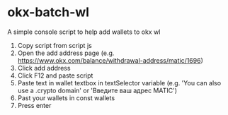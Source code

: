# okx-batch-wl
A simple console script to help add wallets to okx wl

1. Copy script from script js
2. Open the add address page (e.g. https://www.okx.com/balance/withdrawal-address/matic/1696)
3. Click add address
4. Click F12 and paste script
5. Paste text in wallet textbox in textSelector variable (e.g. 'You can also use a .crypto domain' or 'Введите ваш адрес MATIC')
6. Past your wallets in const wallets
7. Press enter
